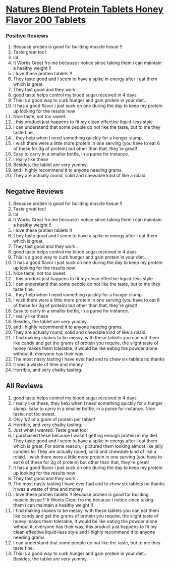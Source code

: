 # [Natures Blend Protein Tablets Honey Flavor 200 Tablets](https://products.checkmycream.com/products/Natures-Blend-Protein-Tablets-Honey-Flavor-200-Tablets.html)

### Positive Reviews

<ol>
      <li>Because protien is good for building muscle tissue !!</li>
      <li>Taste great too!</li>
      <li>lol</li>
      <li>It Works Great fro me because i notice since taking them i can maintain a healthy weight !!</li>
      <li>I love these protien tablets !!</li>
      <li>They taste good and I seem to have a spike in energy after I eat them which is great.</li>
      <li>They tast good and they work .</li>
      <li>good taste helps control my blood sugar.received in 4 days</li>
      <li>This is a good way to curb hunger and gain protein in your diet..</li>
      <li>It has a good flavor i just suck on one during the day to keep my protein up looking for the results now</li>
      <li>Nice taste, not too sweet.</li>
      <li>, this product just happens to fit my clean effective liquid-less style</li>
      <li>I can understand that some people do not like the taste, but to me they taste fine.</li>
      <li>, they help when I need something quickly for a hunger slump.  </li>
      <li>I wish there were a little more protein in one serving (you have to eat 6 of these for 3g of protein) but other than that, they&#x27;re great!</li>
      <li>Easy to carry in a smaller bottle, in a purse for instance.  </li>
      <li>I really like these</li>
      <li>Besides, the tablet are very yummy.</li>
      <li>and I highly recommend it to anyone needing grams.</li>
      <li>They are actually round, solid and chewable kind of like a rolaid.</li>
</ol>


<h2>Negative Reviews</h2>
<ol>
<li> Because protien is good for building muscle tissue !!</li>
<li> Taste great too!</li>
<li> lol</li>
<li> It Works Great fro me because i notice since taking them i can maintain a healthy weight !!</li>
<li> I love these protien tablets !!</li>
<li> They taste good and I seem to have a spike in energy after I eat them which is great.</li>
<li> They tast good and they work .</li>
<li> good taste helps control my blood sugar.received in 4 days</li>
<li> This is a good way to curb hunger and gain protein in your diet..</li>
<li> It has a good flavor i just suck on one during the day to keep my protein up looking for the results now</li>
<li> Nice taste, not too sweet.</li>
<li> , this product just happens to fit my clean effective liquid-less style</li>
<li> I can understand that some people do not like the taste, but to me they taste fine.</li>
<li> , they help when I need something quickly for a hunger slump.  </li>
<li> I wish there were a little more protein in one serving (you have to eat 6 of these for 3g of protein) but other than that, they&#x27;re great!</li>
<li> Easy to carry in a smaller bottle, in a purse for instance.  </li>
<li> I really like these</li>
<li> Besides, the tablet are very yummy.</li>
<li> and I highly recommend it to anyone needing grams.</li>
<li> They are actually round, solid and chewable kind of like a rolaid.</li>
<li> I find making shakes to be messy, with these tablets you can eat them like candy and get the grams of protein you require, the slight taste of honey makes them tolerable, it would be like eating the powder alone without it, everyone has their way</li>
<li> The most nasty tasting I have ever had and to chew six tablets no thanks</li>
<li> it was a waste of time and money</li>
<li> Horrible, and very chalky tasting.</li>
</ol>

<h2>All Reviews</h2>

<ol>
    <li> good taste helps control my blood sugar.received in 4 days</li>
    <li> I really like these, they help when I need something quickly for a hunger slump.  Easy to carry in a smaller bottle, in a purse for instance.  Nice taste, not too sweet.</li>
    <li> Only 1/2 of a gram of protein per tablet!</li>
    <li> Horrible, and very chalky tasting.</li>
    <li> Just what I wanted. Taste great too!</li>
    <li> I purchased these because I wasn&#x27;t getting enough protein in my diet. They taste good and I seem to have a spike in energy after I eat them which is great. For some reason, I pictured them looking almost like jelly candies lol They are actually round, solid and chewable kind of like a rolaid. I wish there were a little more protein in one serving (you have to eat 6 of these for 3g of protein) but other than that, they&#x27;re great!</li>
    <li> It has a good flavor i just suck on one during the day to keep my protein up looking for the results now</li>
    <li> They tast good and they work .</li>
    <li> The most nasty tasting I have ever had and to chew six tablets no thanks it was a waste of time and money</li>
    <li> I love these protien tablets !! Because protien is good for building muscle tissue !! It Works Great fro me because i notice since taking them i can maintain a healthy weight !!</li>
    <li> I find making shakes to be messy, with these tablets you can eat them like candy and get the grams of protein you require, the slight taste of honey makes them tolerable, it would be like eating the powder alone without it, everyone has their way, this product just happens to fit my clean effective liquid-less style and I highly recommend it to anyone needing grams.</li>
    <li> I can understand that some people do not like the taste, but to me they taste fine.</li>
    <li> This is a good way to curb hunger and gain protein in your diet.. Besides, the tablet are very yummy.</li>
</ol>




